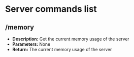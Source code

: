 # Server commands list

## /memory
- **Description:** Get the current memory usage of the server
- **Parameters:** None
- **Return:** The current memory usage of the server